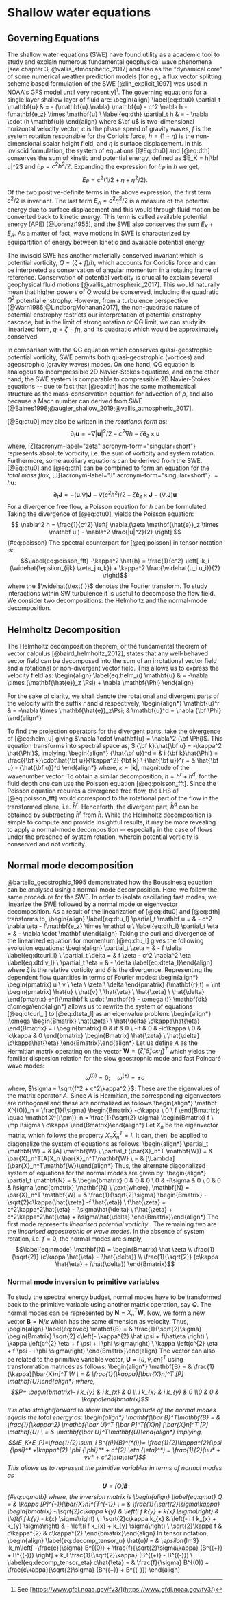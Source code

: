 Shallow water equations
=======================

## Governing Equations

The shallow water equations (SWE) have found utility as a academic tool to study
and explain numerous fundamental geophysical wave phenomena [see chapter 3,
@vallis_atmospheric_2017] and also as the "dynamical core" of some numerical
weather prediction models [for eg., a flux vector splitting scheme based
formulation of the SWE [@lin_explicit_1997] was used in NOAA's GFS model until
very recently][^FV3]. The governing equations for a single layer shallow layer
of fluid are:
\begin{align}
    \label{eq:dtu0} \partial_t \mathbf{u} & = - (\mathbf{u}.\nabla) \mathbf{u}
    - c^2 \nabla h - f\mathbf{e_z} \times \mathbf{u} \\
    \label{eq:dth} \partial_t h         & = - \nabla \cdot (h \mathbf{u})
\end{align}
where $\bf u$ is two-dimensional horizontal velocity vector, $c$ is the phase
speed of gravity waves, $f$ is the system rotation responsible for the Coriolis
force, $h = (1 + \eta)$ is the non-dimensional scalar height field, and $\eta$
is surface displacement.  In this inviscid formulation, the system of equations
[@Eq:dtu0] and [@eq:dth] conserves the sum of kinetic and potential energy,
defined as $E_K = h|\bf u|^2$ and $E_P = c^2h^2 / 2$. Expanding the expression
for $E_P$ in $h$ we get,
$$E_P = c^2(1/2 + \eta + \eta^2/2).$$
Of the two positive-definite terms in the above expression, the first term
$c^2/2$ is invariant. The last term $E_A = c^2\eta^2/2$ is a measure of the
potential energy due to surface displacement and this would through fluid
motion be converted back to kinetic energy. This term is called available
potential energy (APE) [@Lorenz:1955], and the SWE also conserves the
sum $E_K + E_A$. As a matter of fact, wave motions in SWE is characterized by
equipartition of energy between kinetic and available potential energy.

The inviscid SWE has another materially conserved invariant which is potential
vorticity, $Q = (\zeta + f)/h$, which accounts for Coriolis force and can be
interpreted as conservation of angular momentum in a rotating frame of
reference. Conservation of potential vorticity is crucial to explain several
geophysical fluid motions [@vallis_atmospheric_2017]. This would naturally mean that
higher powers of $Q$ would be conserved, including the quadratic $Q^2$
potential enstrophy. However, from a turbulence perspective
[@Warn1986;@LindborgMohanan2017], the non-quadratic nature of potential
enstrophy restricts our interpretation of potential enstrophy cascade, but in
the limit of strong rotation or QG limit, we can study its linearized form, $q
= \zeta - f\eta$, and its quadratic which would be approximately conserved.

In comparison with the QG equation which conserves quasi-geostrophic
potential vorticity, SWE permits both quasi-geostrophic (vortices) and
ageostrophic (gravity waves) modes. On one hand, QG equation is analogous to
incompressible 2D Navier-Stokes equations, and on the other hand, the SWE
system is comparable to compressible 2D Navier-Stokes equations -- due to fact
that [@eq:dth] has the same mathematical structure as the mass-conservation
equation for advection of $\rho$, and also because a Mach number can derived
from SWE
[@Baines1998;@augier_shallow_2019;@vallis_atmospheric_2017].

[^FV3]: See [https://www.gfdl.noaa.gov/fv3/](https://www.gfdl.noaa.gov/fv3/)

[@Eq:dtu0] may also be written in the *rotational form* as:
$$\label{eq:dtu}
    \partial_t \mathbf{u}
    = - \nabla |\mathbf{u}|^2/2 - c^2 \nabla h - \zeta \mathbf{\hat{e}}_z
    \times \mathbf{u}
$$
where, [$\zeta$]{acronym-label="zeta" acronym-form="singular+short"} represents
absolute vorticity, i.e. the sum of vorticity and system rotation.
Furthermore, some auxiliary equations can be derived from the SWE.  [@Eq:dtu0]
and [@eq:dth] can be combined to form an equation for the *total mass flux*,
[J]{acronym-label="J" acronym-form="singular+short"} $= h\mathbf{u}$:
$$\label{eq:dtJ}
    \partial_t \mathbf{J} = -(\mathbf{u}.\nabla)\mathbf{J} - \nabla(c^2h^2)/2 -
    \zeta \mathbf{\hat{e}}_z \times \mathbf{J} - (\nabla.
    \mathbf{J})\mathbf{u}$$
For a divergence free flow, a Poisson equation for *h* can be
formulated. Taking the divergence of [@eq:dtu0], yields the Poisson equation:
$$
    \nabla^2 h = \frac{1}{c^2} \left[ \nabla.(\zeta \mathbf{\hat{e}}_z \times \mathbf u )
        - \nabla^2 \frac{|u|^2}{2} \right]
$${#eq:poisson}
The spectral counterpart for [@eq:poisson] in tensor notation is:
$$\label{eq:poisson_fft}
    -\kappa^2 \hat{h} = \frac{1}{c^2} \left[ ik_i (\widehat{\epsilon_{ijk} \zeta_j
            u_k})
        + \kappa^2 \frac{\widehat{u_i u_i}}{2} \right]$$
where the $\widehat{\text{ }}$ denotes the Fourier transform. To study
interactions within SW turbulence it is useful to decompose the flow field. We
consider two decompositions: the Helmholtz and the normal-mode decomposition.

## Helmholtz Decomposition

The Helmholtz decomposition theorem, or the fundamental theorem of vector
calculus [@baird_helmholtz_2012], states that any well-behaved vector field can
be decomposed into the sum of an irrotational vector field and a rotational or
non-divergent vector field. This allows us to express the velocity field as:
\begin{align}
    \label{eq:helm_u}
    \mathbf{u} & = -\nabla \times (\mathbf{\hat{e}}_z \Psi) + \nabla \mathbf{\Phi}
\end{align}
<!-- & =  -\nabla \times \Psi_z + \nabla \Phi -->
For the sake of clarity, we shall denote the rotational and divergent parts of
the velocity with the suffix *r* and *d* respectively,
\begin{align*}
    \mathbf{u}^r & = -\nabla \times \mathbf{\hat{e}}_z\Psi; & \mathbf{u}^d =
    \nabla {\bf \Phi}
\end{align*}
<!-- and, $\mathbf u  = \mathbf u^r + \mathbf u^d$. -->
To find the projection operators for the divergent parts, take the
divergence of [@eq:helm_u] giving $\nabla \cdot \mathbf{u} = \nabla^2 {\bf \Phi}$.
This equation transforms into spectral space as, $i{\bf k}.\hat{\bf u} =
-\kappa^2 \hat{\Phi}$, implying:
\begin{align*}
    {\hat{\bf u}}^d = & i {\bf k}\hat{\Phi} = \frac{{\bf k}\cdot\hat{\bf u}}{\kappa^2} {\bf k}       \\
    {\hat{\bf u}}^r = & \hat{\bf u} - {\hat{\bf u}}^d
\end{align*}
where, $\kappa = |\mathbf{k}|$, magnitude of the wavenumber vector.
To obtain a similar decomposition, $h = h^r + h^d$, for the fluid depth one can
use the Poisson equation [@eq:poisson_fft]. Since the Poisson equation requires a
divergence free flow, the LHS of [@eq:poisson_fft] would correspond to the
rotational part of the flow in the transformed plane, i.e.  $\hat{h}^r$.
Henceforth, the divergent part, $\hat{h}^d$ can be obtained by subtracting
$\hat{h}^r$ from $\hat{h}$. While the Helmholtz decomposition is simple to compute
and provide insightful results, it may be more revealing to apply a
normal-mode decomposition -- especially in the case of flows under the presence
of system rotation, wherein potential vorticity is conserved and not vorticity.

Normal mode decomposition
-------------------------

@bartello_geostrophic_1995 demonstrated how the
Boussinesq equation can be analysed using a normal-mode decomposition.  Here,
we follow the same procedure for the SWE. In order to isolate oscillating fast
modes, we linearize the SWE followed by a normal mode or eigenvector
decomposition. As a result of the linearization of [@eq:dtu0] and [@eq:dth]
transforms to,
\begin{align}
    \label{eq:dtu_l}
    \partial_t \mathbf u = & - c^2 \nabla \eta - f\mathbf{e_z} \times \mathbf u \\
    \label{eq:dth_l}
    \partial_t \eta =      & - \nabla \cdot  \mathbf u\end{align}
 Taking the curl and divergence of the linearized equation for momentum
[@eq:dtu_l] gives the following evolution equations:
\begin{align}
    \partial_t \zeta =  & - f \delta
    \label{eq:dtcurl_l}                                                  \\
    \partial_t \delta = & f \zeta - c^2 \nabla^2 \eta \label{eq:dtdiv_l} \\
    \partial_t \eta =   & - \delta \label{eq:dteta_l}\end{align}
where $\zeta$ is the relative vorticity and $\delta$ is the divergence.
Representing the dependent flow quantities in terms of Fourier
modes:
\begin{align*}
    \begin{pmatrix}
        u \\ v \\ \eta \\ \zeta \\ \delta
    \end{pmatrix} (\mathbf{r},t)
    = \int
    \begin{pmatrix}
        \hat{u} \\ \hat{v} \\ \hat{\eta} \\ \hat{\zeta} \\ \hat{\delta}
    \end{pmatrix} e^{i(\mathbf k \cdot \mathbf{r} - \omega t)} \mathbf{dk} d\omega\end{align*}
allows us to rewrite the system of equations [@eq:dtcurl_l] to
[@eq:dteta_l] as an eigenvalue problem:
\begin{align*}
    i\omega
    \begin{Bmatrix}
        \hat{\zeta} \\ \hat{\delta} \\c\kappa\hat{\eta}
    \end{Bmatrix}
    = i
    \begin{bmatrix}
        0   & if       & 0         \\
        -if & 0        & -ic\kappa \\
        0   & ic\kappa & 0
    \end{bmatrix}
    \begin{Bmatrix}
        \hat{\zeta} \\ \hat{\delta} \\c\kappa\hat{\eta}
    \end{Bmatrix}\end{align*}
Let us define $A$ as the Hermitian matrix operating on the vector
$\mathbf{W} = \{\hat{\zeta}, \hat{\delta} ,c\kappa \hat{\eta} \}^T$ which
yields the familiar dispersion relation for the slow geostrophic mode
and fast Poincaré wave modes:
$$\omega^{(0)} = 0;\quad \omega^{(\pm)}=\pm \sigma$$ where,
$\sigma = \sqrt{f^2 + c^2\kappa^2 }$. These are the eigenvalues of the
matrix operator *A*. Since *A* is Hermitian, the corresponding
eigenvectors are orthogonal and these are normalized as follows
\begin{align*}
    \mathbf X^{(0)}_n =
    \frac{1}{\sigma}
    \begin{Bmatrix}
        -c\kappa \\ 0 \\ f
    \end{Bmatrix}; \quad
    \mathbf X^{(\pm)}_n =
    \frac{1}{\sqrt{2} \sigma}
    \begin{Bmatrix}
        f \\ \mp i\sigma \\ c\kappa
    \end{Bmatrix}\end{align*}
 Let $X_n$ be the eigenvector matrix, which follows the property
$X_n \bar{X}_n^{T}=I$. It can, then, be applied to diagonalize the
system of equations as follows:
\begin{align*}
    \partial_t \mathbf{W} =               & [A] \mathbf{W}                    \\
    \partial_t (\bar{X}_n^T \mathbf{W}) = & \bar{X}_n^T[A]X_n
    \bar{X}_n^T\mathbf{W}                                                     \\
    =                                     & [\Lambda] (\bar{X}_n^T\mathbf{W})\end{align*}
 Thus, the alternate diagonalized system of equations for the normal
modes are given by:
\begin{align*}
    \partial_t
    \mathbf{N}
    = &
    \begin{bmatrix}
        0 & 0        & 0       \\
        0 & -i\sigma & 0       \\
        0 & 0        & i\sigma
    \end{bmatrix}
    \mathbf{N}                   \\
    \text{where},
    \mathbf{N} = \bar{X}_n^T \mathbf{W}
    = & \frac{1}{\sqrt{2}\sigma}
    \begin{Bmatrix}
        -\sqrt{2}c\kappa(\hat{\zeta} -f \hat{\eta})                \\
        f\hat{\zeta} + c^2\kappa^2\hat{\eta} - i\sigma\hat{\delta} \\
        f\hat{\zeta} + c^2\kappa^2\hat{\eta} + i\sigma\hat{\delta}
    \end{Bmatrix}\end{align*}
The first mode represents *linearised potential vorticity* . The remaining two
are the *linearised ageostrophic or wave modes*. In the absence of system
rotation, i.e.  $f=0$, the normal modes are simply,
$$\label{eq:nmode}
    \mathbf{N} =
    \begin{Bmatrix}
        \hat \zeta                                              \\
        \frac{1}{\sqrt{2}} (c\kappa \hat{\eta} - i\hat{\delta}) \\
        \frac{1}{\sqrt{2}} (c\kappa \hat{\eta} + i\hat{\delta})
    \end{Bmatrix}$$

<!-- ### Following Farge & Sadourny 1989 -->
<!--  -->
<!-- Instead of finding the normal modes for the vorticity, divergence and -->
<!-- displacement field of the flow, we shall make use of the Helmholtz -->
<!-- decomposition described in [@eq:helm_u]. The shallow water equations -->
<!-- then transform to: -->
<!-- \begin{align} -->
<!--     \partial_t \psi = & f \phi -->
<!--     \label{eq:dtpsi_l}                                        \\ -->
<!--     \partial_t \phi = & -f \psi - c^2 \eta \label{eq:dtphi_l} \\ -->
<!--     \partial_t \eta = & - \nabla^2 \phi \label{eq:dteta_l2}\end{align} -->
<!--  where $\psi$ and $\psi$ are stream function and velocity potential as -->
<!-- functions of $\mathbf{r}$ and $t$ respectively. By substituting the -->
<!-- dependent variables with the respective Fourier transform, this reduces -->
<!-- to the eigenvalue problem: -->
<!-- \begin{align*} -->
<!--     i\omega -->
<!--     \begin{Bmatrix} -->
<!--         \hat{\psi} \\ \hat{\phi} \\ \hat{\eta} -->
<!--     \end{Bmatrix} -->
<!--     = i -->
<!--     \begin{bmatrix} -->
<!--         0   & if         & 0    \\ -->
<!--         -if & 0          & ic^2 \\ -->
<!--         0   & -i\kappa^2 & 0 -->
<!--     \end{bmatrix} -->
<!--     \begin{Bmatrix} -->
<!--         \hat{\psi} \\ \hat{\phi} \\ \hat{\eta} -->
<!--     \end{Bmatrix}\end{align*} -->
<!--  the square matrix is not Hermitian and this would result in complex -->
<!-- eigenvalues. By adopting the following change of variables: -->
<!-- $$\hat{\psi} \to \kappa^2\hat \psi = \hat{\zeta} ; \quad -->
<!--     \hat{\phi} \to -\kappa^2\hat \phi = \hat{\delta}; \quad -->
<!--     \hat{\eta} \to c\kappa\hat \eta$$ it falls back to the previous -->
<!-- eigenvalue problem as demonstrated in the previous section. In other -->
<!-- words, we can use the same eigenvector matrix, $X_n$ to find the normal -->
<!-- modes of: -->
<!--  -->
<!-- $$\mathbf{H} = \{\hat \psi,\; \hat \phi,\;  \eta  \}^T$$ which is -->
<!-- closely related to: $$\mathbf{W} -->
<!--     = \{\kappa^2\hat \psi,\; -\kappa^2\hat -->
<!--     \phi,\; c\kappa\hat \eta  \}^T -->
<!--     = \{\hat \zeta;\; \hat \delta;\;  c\kappa \hat \eta \}^T$$ -->

### Normal mode inversion to primitive variables

To study the spectral energy budget, normal modes have to be transformed
back to the primitive variable using another matrix operation, say $Q$.
The normal modes can be represented by $\mathbf{N} = \bar{X}_n^T \mathbf{W}$.
Now, we form a new vector $\mathbf{B} = \mathbf{N}/\kappa$ which has the same
dimension as velocity.  Thus,
\begin{align}
\label{eq:bvec}
    \mathbf{B}
    = & \frac{1}{\sqrt{2}\sigma}
    \begin{Bmatrix} \sqrt{2} c\left(-
        \kappa^{2} \hat \psi +  f\hat\eta \right)               \\
        \kappa \left(c^{2} \eta + f \psi + i \phi \sigma\right) \\
        \kappa \left(c^{2} \eta + f \psi - i \phi \sigma\right)
    \end{Bmatrix}\end{align}
The vector can also be related to the primitive variable
vector, $\mathbf{U} = \{\hat{u},\hat{v},c\hat{\eta}\}^T$ using
transformation matrices as follows:
\begin{align*}
    \mathbf{B} = & \frac{1}{\kappa}[\bar{X}_n]^T W              \\
    =            & \frac{1}{\kappa}[\bar{X}_n]^T [P] \mathbf{U}\end{align*}
 where, $$P=
    \begin{bmatrix}- i k_{y} & i k_{x} & 0 \\ i k_{x} &  i
        k_{y}     &
        0                       \\0 & 0 & \kappa\end{bmatrix}$$ It is
also straightforward to show that the magnitude of the normal modes
equals the total energy as:
\begin{align*}
    \mathbf{\bar B}^T\mathbf{B}
    = & \frac{1}{\kappa^2} \mathbf{\bar U}^T
    [\bar P]^T[{X}_n]  [\bar{X}_n]^T [P] \mathbf{U} \\
    = & \mathbf{\bar U}^T\mathbf{U}\end{align*}
 implying,
 $$(E_K+E_P)=\frac{1}{2}\sum_i B^{(i)}{B}^{*(i)}=
 \frac{1}{2}\kappa^{2}(\psi {\psi}^* +\kappa^{2} \phi {\phi}^* + c^{2} \eta {\eta}^*)
    = \frac{1}{2}(uu* + vv* + c^2\eta\eta*)$$ This allows us to
represent the primitive variables in terms of normal modes as
$$\mathbf{U} = [Q]\mathbf{B}$${#eq:uqmatb}
where, the inversion matrix is
\begin{align}
\label{eq:qmat}
    Q
    = & \kappa [P]^{-1}[\bar{X}_n]^{T^{-1}} \\
    = & \frac{1}{\sqrt{2}\sigma\kappa}
    \begin{bmatrix}
        -i\sqrt{2}c\kappa  k_{y}                    &
        \left(i f k_{y} +
        k_{x}   \sigma\right)                       &
        \left(i f k_{y} - k_{x} \sigma\right)         \\
        i \sqrt{2}c\kappa k_{x}                     &
        \left(-  i f k_{x} +  k_{y}   \sigma\right) &
        - \left(i f  k_{x} + k_{y} \sigma\right)      \\
        \sqrt{2}\kappa f                            &
        c\kappa^{2}                                 &
        c\kappa^{2}
    \end{bmatrix}\end{align}
In tensor notation,
\begin{align}
    \label{eq:decomp_tensor_u}
    \hat{u}_l =   & \epsilon_{lm3} ik_m\left[ -\frac{c}{\sigma} B^{(0)} +
        \frac{f}{\sqrt{2}\sigma\kappa} (B^{(+)} + B^{(-)})
        \right]
    + k_l \frac{1}{\sqrt{2}\kappa}  (B^{(+)} - B^{(-)})                       \\
    \label{eq:decomp_tensor_eta}
    c\hat{\eta} = & \frac{f}{\sigma} B^{(0)} + \frac{c\kappa}{\sqrt{2}\sigma}
    (B^{(+)} + B^{(-)})
\end{align}

